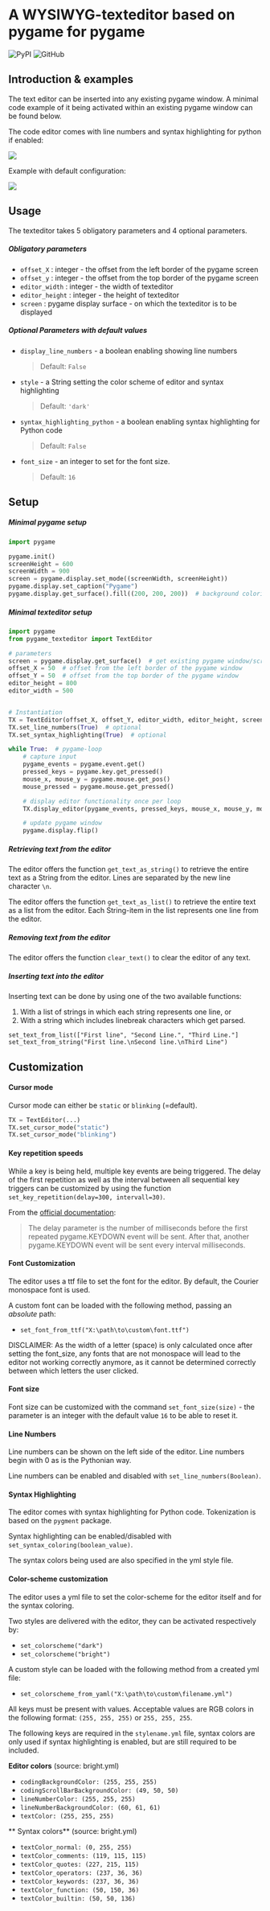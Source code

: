 # A WYSIWYG-texteditor based on pygame for pygame

![PyPI](https://img.shields.io/pypi/v/pygame-texteditor?color=%233775A9&label=pypi%20package&style=plastic)
![GitHub](https://img.shields.io/github/license/CribberSix/pygame-texteditor?style=plastic)

## Introduction & examples

The text editor can be inserted into any existing pygame window.
A minimal code example of it being activated within an existing pygame window can be found below.

The code editor comes with line numbers and syntax highlighting for python if enabled:

![](./resources/example_one.png)

Example with default configuration:

![](./resources/example_two.png)

## Usage

The texteditor takes 5 obligatory parameters and 4 optional parameters.

##### Obligatory parameters
- ```offset_X``` : integer - the offset from the left border of the pygame screen
- ```offset_y``` : integer - the offset from the top border of the pygame screen
- ```editor_width``` : integer - the width of texteditor
- ```editor_height``` : integer - the height of texteditor
- ```screen``` : pygame display surface - on which the texteditor is to be displayed

##### Optional Parameters with default values

- ```display_line_numbers``` - a boolean enabling showing line numbers
    > Default: ```False```
- ```style``` - a String setting the color scheme of editor and syntax highlighting
    > Default: ```'dark'```
- ```syntax_highlighting_python``` - a boolean enabling syntax highlighting for Python code
    > Default: ```False```
- ```font_size``` - an integer to set for the font size.
    > Default: ```16```

## Setup

##### Minimal pygame setup

```python
import pygame

pygame.init()
screenHeight = 600
screenWidth = 900
screen = pygame.display.set_mode((screenWidth, screenHeight))
pygame.display.set_caption("Pygame")
pygame.display.get_surface().fill((200, 200, 200))  # background coloring
```

##### Minimal texteditor setup

```python
import pygame
from pygame_texteditor import TextEditor

# parameters
screen = pygame.display.get_surface()  # get existing pygame window/screen
offset_X = 50  # offset from the left border of the pygame window
offset_Y = 50  # offset from the top border of the pygame window
editor_height = 800
editor_width = 500


# Instantiation
TX = TextEditor(offset_X, offset_Y, editor_width, editor_height, screen)
TX.set_line_numbers(True)  # optional
TX.set_syntax_highlighting(True)  # optional

while True:  # pygame-loop
    # capture input
    pygame_events = pygame.event.get()
    pressed_keys = pygame.key.get_pressed()
    mouse_x, mouse_y = pygame.mouse.get_pos()
    mouse_pressed = pygame.mouse.get_pressed()

    # display editor functionality once per loop
    TX.display_editor(pygame_events, pressed_keys, mouse_x, mouse_y, mouse_pressed)

    # update pygame window
    pygame.display.flip()
```

##### Retrieving text from the editor

The editor offers the function `get_text_as_string()` to retrieve the entire text
as a String from the editor. Lines are separated by the new line character ```\n```.

The editor offers the function `get_text_as_list()` to retrieve the entire text as a list from the editor.
Each String-item in the list represents one line from the editor.

##### Removing text from the editor

The editor offers the function `clear_text()` to clear the editor of any text.

##### Inserting text into the editor

Inserting text can be done by using one of the two available functions:
1. With a list of strings in which each string represents one line, or
2. With a string which includes linebreak characters which get parsed.

```
set_text_from_list(["First line", "Second Line.", "Third Line."]
set_text_from_string("First line.\nSecond line.\nThird Line")
```

## Customization

#### Cursor mode

Cursor mode can either be `static` or `blinking` (=default).

```python
TX = TextEditor(...)
TX.set_cursor_mode("static")
TX.set_cursor_mode("blinking")
```

#### Key repetition speeds

While a key is being held, multiple key events are being triggered.
The delay of the first repetition as well as the interval between all sequential key triggers can be
customized by using the function `set_key_repetition(delay=300, intervall=30)`.

From the [official documentation](http://www.pygame.org/docs/ref/key.html#pygame.key.set_repeat):
> The delay parameter is the number of milliseconds before the first repeated pygame.KEYDOWN event will be sent.
> After that, another pygame.KEYDOWN event will be sent every interval milliseconds.


#### Font Customization

The editor uses a ttf file to set the font for the editor. By default, the Courier monospace font is used.

A custom font can be loaded with the following method, passing an *absolute* path:
- `set_font_from_ttf("X:\path\to\custom\font.ttf")`

DISCLAIMER: As the width of a letter (space) is only calculated once after setting the font_size, any fonts that are not monospace will lead to the editor not working correctly anymore, as it cannot be determined correctly between which letters the user clicked.

#### Font size

Font size can be customized with the command `set_font_size(size)` - the parameter is an integer
with the default value `16` to be able to reset it.

#### Line Numbers
Line numbers can be shown on the left side of the editor. Line numbers begin with 0 as is the Pythonian way.

Line numbers can be enabled and disabled with ```set_line_numbers(Boolean)```.


#### Syntax Highlighting

The editor comes with syntax highlighting for Python code. Tokenization is based on the ```pygment``` package.

Syntax highlighting can be enabled/disabled with ```set_syntax_coloring(boolean_value)```.

The syntax colors being used are also specified in the yml style file.


#### Color-scheme customization

The editor uses a yml file to set the color-scheme for the editor itself and for the syntax coloring.

Two styles are delivered with the editor, they can be activated respectively by:
- `set_colorscheme("dark")`
- `set_colorscheme("bright")`

A custom style can be loaded with the following method from a created yml file:
- `set_colorscheme_from_yaml("X:\path\to\custom\filename.yml")`

All keys must be present with values. Acceptable values are
RGB colors in the following format: ```(255, 255, 255)``` or ```255, 255, 255```.

The following keys are required in the ```stylename.yml``` file, syntax colors are only used if syntax
highlighting is enabled, but are still required to be included.

**Editor colors** (source: bright.yml)

- `codingBackgroundColor: (255, 255, 255)`
- `codingScrollBarBackgroundColor: (49, 50, 50)`
- `lineNumberColor: (255, 255, 255)`
- `lineNumberBackgroundColor: (60, 61, 61)`
- `textColor: (255, 255, 255)`

** Syntax colors** (source: bright.yml)

- `textColor_normal: (0, 255, 255)`
- `textColor_comments: (119, 115, 115)`
- `textColor_quotes: (227, 215, 115)`
- `textColor_operators: (237, 36, 36)`
- `textColor_keywords: (237, 36, 36)`
- `textColor_function: (50, 150, 36)`
- `textColor_builtin: (50, 50, 136)`
